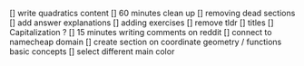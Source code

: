 [] write quadratics content
[] 60 minutes clean up
    [] removing dead sections
    [] add answer explanations
    [] adding exercises
    [] remove tldr
    [] titles
    [] Capitalization ?
[] 15 minutes writing comments on reddit
[] connect to namecheap domain
[] create section on coordinate geometry / functions basic concepts
[] select different main color
